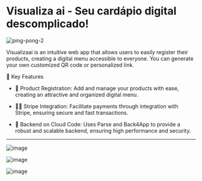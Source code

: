 # Visualiza ai - Seu cardápio digital descomplicado!

![ping-pong-2](https://github.com/4lysson-a/visualizaai/assets/26152669/8a613c9f-5fec-44db-82d4-241e5160125e)

Visualizaai is an intuitive web app that allows users to easily register their products, creating a digital menu accessible to everyone. You can generate your own customized QR code or personalized link.

🤩 Key Features

- 🧐 Product Registration: Add and manage your products with ease, creating an attractive and organized digital menu.

- 👨‍💻 Stripe Integration: Facilitate payments through integration with Stripe, ensuring secure and fast transactions.

- 🧠 Backend on Cloud Code: Uses Parse and Back4App to provide a robust and scalable backend, ensuring high performance and security.

---

![image](https://github.com/4lysson-a/visualizaai/assets/26152669/3611fbd9-1bc1-4059-aca1-1b867797a89c)

![image](https://github.com/4lysson-a/visualizaai/assets/26152669/5bc1fa52-d6c3-4400-b81e-4c2d05296840)

![image](https://github.com/4lysson-a/visualizaai/assets/26152669/b17657c9-02b7-461a-8d4a-50ebaa73259d)
